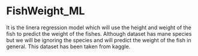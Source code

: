 # FishWeight_ML
It is the linera regression model which will use the height and weight of the fish to predict the weight of the fishes.
Although dataset has mane species but we will be ignoring the species and will predict the weight of the fish in general. This dataset has been taken from kaggle.
